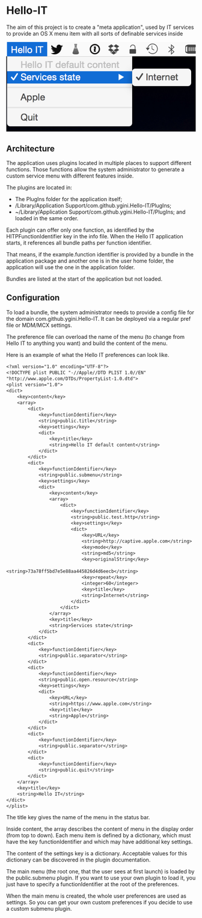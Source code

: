 # Hello-IT
The aim of this project is to create a "meta application", used by IT services to provide an OS X menu item with all sorts of definable services inside

![Application Screenshot](/Docs/screenshot.png?raw=true "Hello IT")

## Architecture

The application uses plugins located in multiple places to support different functions. Those functions allow the system administrator to generate a custom service menu with different features inside.

The plugins are located in:
* The PlugIns folder for the application itself;
* /Library/Application Support/com.github.ygini.Hello-IT/PlugIns;
* ~/Library/Application Support/com.github.ygini.Hello-IT/PlugIns;
and loaded in the same order.

Each plugin can offer only one function, as identified by the HITPFunctionIdentifier key in the info file. When the Hello IT application starts, it references all bundle paths per function identifier.

That means, if the example.function identifier is provided by a bundle in the application package and another one is in the user home folder, the application will use the one in the application folder.

Bundles are listed at the start of the application but not loaded.

## Configuration

To load a bundle, the system administrator needs to provide a config file for the domain com.github.ygini.Hello-IT. It can be deployed via a regular pref file or MDM/MCX settings.

The preference file can overload the name of the menu (to change from Hello IT to anything you want) and build the content of the menu.

Here is an example of what the Hello IT preferences can look like.

```
<?xml version="1.0" encoding="UTF-8"?>
<!DOCTYPE plist PUBLIC "-//Apple//DTD PLIST 1.0//EN" "http://www.apple.com/DTDs/PropertyList-1.0.dtd">
<plist version="1.0">
<dict>
	<key>content</key>
	<array>
		<dict>
			<key>functionIdentifier</key>
			<string>public.title</string>
			<key>settings</key>
			<dict>
				<key>title</key>
				<string>Hello IT default content</string>
			</dict>
		</dict>
		<dict>
			<key>functionIdentifier</key>
			<string>public.submenu</string>
			<key>settings</key>
			<dict>
				<key>content</key>
				<array>
					<dict>
						<key>functionIdentifier</key>
						<string>public.test.http</string>
						<key>settings</key>
						<dict>
							<key>URL</key>
							<string>http://captive.apple.com</string>
							<key>mode</key>
							<string>md5</string>
							<key>originalString</key>
							<string>73a78ff5bd7e5e88aa445826d4d6eecb</string>
							<key>repeat</key>
							<integer>60</integer>
							<key>title</key>
							<string>Internet</string>
						</dict>
					</dict>
				</array>
				<key>title</key>
				<string>Services state</string>
			</dict>
		</dict>
		<dict>
			<key>functionIdentifier</key>
			<string>public.separator</string>
		</dict>
		<dict>
			<key>functionIdentifier</key>
			<string>public.open.resource</string>
			<key>settings</key>
			<dict>
				<key>URL</key>
				<string>https://www.apple.com</string>
				<key>title</key>
				<string>Apple</string>
			</dict>
		</dict>
		<dict>
			<key>functionIdentifier</key>
			<string>public.separator</string>
		</dict>
		<dict>
			<key>functionIdentifier</key>
			<string>public.quit</string>
		</dict>
	</array>
	<key>title</key>
	<string>Hello IT</string>
</dict>
</plist>
```

The title key gives the name of the menu in the status bar.

Inside content, the array describes the content of menu in the display order (from top to down). Each menu item is defined by a dictionary, which must have the key functionIdentifier and which may have additional key settings.

The content of the settings key is a dictionary. Acceptable values for this dictionary can be discovered in the plugin documentation.

The main menu (the root one, that the user sees at first launch) is loaded by the public.submenu plugin. If you want to use your own plugin to load it, you just have to specify a functionIdentifier at the root of the preferences.

When the main menu is created, the whole user preferences are used as settings. So you can get your own custom preferences if you decide to use a custom submenu plugin.

